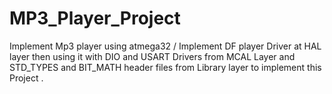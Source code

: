 # MP3_Player_Project
Implement Mp3 player using atmega32 / Implement DF player Driver at HAL layer then using it with DIO and USART Drivers  from MCAL Layer and STD_TYPES and BIT_MATH header files from Library layer to implement this Project .
